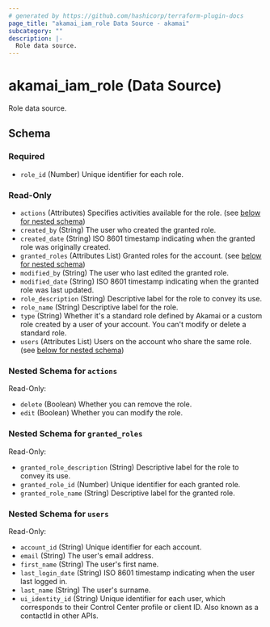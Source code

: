 ```yaml
---
# generated by https://github.com/hashicorp/terraform-plugin-docs
page_title: "akamai_iam_role Data Source - akamai"
subcategory: ""
description: |-
  Role data source.
---
```


# akamai_iam_role (Data Source)

Role data source.



<!-- schema generated by tfplugindocs -->
## Schema

### Required

- `role_id` (Number) Unique identifier for each role.

### Read-Only

- `actions` (Attributes) Specifies activities available for the role. (see [below for nested schema](#nestedatt--actions))
- `created_by` (String) The user who created the granted role.
- `created_date` (String) ISO 8601 timestamp indicating when the granted role was originally created.
- `granted_roles` (Attributes List) Granted roles for the account. (see [below for nested schema](#nestedatt--granted_roles))
- `modified_by` (String) The user who last edited the granted role.
- `modified_date` (String) ISO 8601 timestamp indicating when the granted role was last updated.
- `role_description` (String) Descriptive label for the role to convey its use.
- `role_name` (String) Descriptive label for the role.
- `type` (String) Whether it's a standard role defined by Akamai or a custom role created by a user of your account. You can't modify or delete a standard role.
- `users` (Attributes List) Users on the account who share the same role. (see [below for nested schema](#nestedatt--users))

<a id="nestedatt--actions"></a>
### Nested Schema for `actions`

Read-Only:

- `delete` (Boolean) Whether you can remove the role.
- `edit` (Boolean) Whether you can modify the role.


<a id="nestedatt--granted_roles"></a>
### Nested Schema for `granted_roles`

Read-Only:

- `granted_role_description` (String) Descriptive label for the role to convey its use.
- `granted_role_id` (Number) Unique identifier for each granted role.
- `granted_role_name` (String) Descriptive label for the granted role.


<a id="nestedatt--users"></a>
### Nested Schema for `users`

Read-Only:

- `account_id` (String) Unique identifier for each account.
- `email` (String) The user's email address.
- `first_name` (String) The user's first name.
- `last_login_date` (String) ISO 8601 timestamp indicating when the user last logged in.
- `last_name` (String) The user's surname.
- `ui_identity_id` (String) Unique identifier for each user, which corresponds to their Control Center profile or client ID. Also known as a contactId in other APIs.
